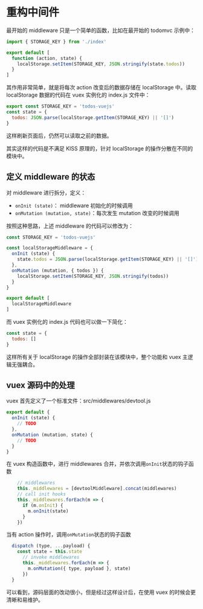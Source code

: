 # 重构中间件

最开始的 middleware 只是一个简单的函数，比如在最开始的 todomvc 示例中：

```js
import { STORAGE_KEY } from './index'

export default [
  function (action, state) {
    localStorage.setItem(STORAGE_KEY, JSON.stringify(state.todos))
  }
]
```

其作用非常简单，就是将每次 action 改变后的数据存储在 localStorage 中。读取 localStorage 数据的代码在 vuex 实例化的 index.js 文件中：

```js
export const STORAGE_KEY = 'todos-vuejs'
const state = {
  todos: JSON.parse(localStorage.getItem(STORAGE_KEY) || '[]')
}
```

这样刷新页面后，仍然可以读取之前的数据。

其实这样的代码是不满足 KISS 原理的，针对 localStorage 的操作分散在不同的模块中。

## 定义 middleware 的状态

对 middleware 进行拆分，定义：

 - `onInit (state)`： middleware 初始化的时候调用
 - `onMutation (mutation, state)`：每次发生 mutation 改变的时候调用

按照这种思路，上述 middleware 的代码可以修改为：

```js
const STORAGE_KEY = 'todos-vuejs'

const localStorageMiddleware = {
  onInit (state) {
    state.todos = JSON.parse(localStorage.getItem(STORAGE_KEY) || '[]')
  },
  onMutation (mutation, { todos }) {
    localStorage.setItem(STORAGE_KEY, JSON.stringify(todos))
  }
}

export default [
  localStorageMiddleware
]
```

而 vuex 实例化的 index.js 代码也可以做一下简化：

```js
const state = {
  todos: []
}
```

这样所有关于 localStorage 的操作全部封装在该模块中，整个功能和 vuex 主逻辑无强耦合。

## vuex 源码中的处理

vuex 首先定义了一个标准文件：src/middlewares/devtool.js

```js
export default {
  onInit (state) {
    // TODO
  },
  onMutation (mutation, state) {
    // TODO
  }
}
```

在 vuex 构造函数中，进行 middlewares 合并，并依次调用`onInit`状态的钩子函数

```js
    // middlewares
    this._middlewares = [devtoolMiddleware].concat(middlewares)
    // call init hooks
    this._middlewares.forEach(m => {
      if (m.onInit) {
        m.onInit(state)
      }
    })
```

当有 action 操作时，调用`onMutation`状态的钩子函数

```js
  dispatch (type, ...payload) {
    const state = this.state
      // invoke middlewares
      this._middlewares.forEach(m => {
        m.onMutation({ type, payload }, state)
      })
  }
```

可以看到，源码层面的改动很小，但是经过这样设计后，在使用 vuex 的时候会更清晰和易维护。
